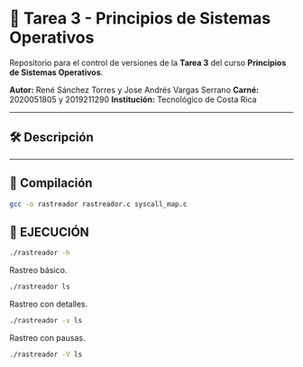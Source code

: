 # 🧠 Tarea 3 - Principios de Sistemas Operativos

Repositorio para el control de versiones de la **Tarea 3** del curso **Principios de Sistemas Operativos**.

**Autor:** René Sánchez Torres y Jose Andrés Vargas Serrano 
**Carné:** 2020051805 y 2019211290
**Institución:** Tecnológico de Costa Rica

---

## 🛠️ Descripción


---

## 🚀 Compilación


```bash
gcc -o rastreador rastreador.c syscall_map.c
```
## 🦾 EJECUCIÓN 
```bash
./rastreador -h 
```
Rastreo básico.
```bash
./rastreador ls
```
Rastreo con detalles.
```bash
./rastreador -v ls 
```
Rastreo con pausas.
```bash
./rastreador -V ls
```


